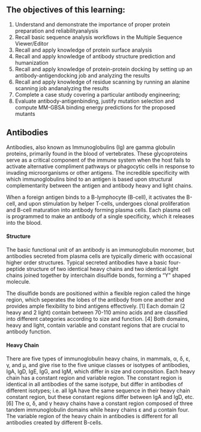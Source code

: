 ## The objectives of this learning:
1. Understand and demonstrate the importance of proper protein preparation and reliabilityanalysis
2. Recall basic sequence analysis workflows in the Multiple Sequence Viewer/Editor
3. Recall and apply knowledge of protein surface analysis
4. Recall and apply knowledge of antibody structure prediction and humanization
5. Recall and apply knowledge of protein-protein docking by setting up an antibody-antigendocking job and analyzing the results
6. Recall and apply knowledge of residue scanning by running an alanine scanning job andanalyzing the results
7. Complete a case study covering a particular antibody engineering; 
8. Evaluate antibody-antigenbinding, justify mutation selection and compute MM-GBSA binding energy predictions for the proposed mutants


## Antibodies
Antibodies, also known as Immunoglobulins (Ig) are gamma globulin proteins, primarily found in the blood of vertebrates. These glycoproteins serve as a critical component of the immune system when the host fails to activate alternative compliment pathways or phagocytic cells in response to invading microorganisms or other antigens. The incredible specificity with which immunoglobulins bind to an antigen is based upon structural complementarity between the antigen and antibody heavy and light chains.

When a foreign antigen binds to a B-lymphocyte (B-cell), it activates the B-cell, and upon stimulation by helper T-cells, undergoes clonal proliferation and B-cell maturation into antibody forming plasma cells. Each plasma cell is programmed to make an antibody of a single specificity, which it releases into the blood.

#### Structure
The basic functional unit of an antibody is an immunoglobulin monomer, but antibodies secreted from plasma cells are typically dimeric with occasional higher order structures. Typical secreted antibodies have a basic four-peptide structure of two identical heavy chains and two identical light chains joined together by interchain disulfide bonds, forming a “Y” shaped molecule.

The disulfide bonds are positioned within a flexible region called the hinge region, which seperates the lobes of the antibody from one another and provides ample flexibility to bind antigens effectively. [1] Each domain (2 heavy and 2 light) contain between 70-110 amino acids and are classified into different categories according to size and function. [4] Both domains, heavy and light, contain variable and constant regions that are crucial to antibody function.

#### Heavy Chain
There are five types of immunoglobulin heavy chains, in mammals, α, δ, ε, γ, and μ, and give rise to the five unique classes or isotypes of antibodies, IgA, IgD, IgE, IgG, and IgM, which differ in size and composition. Each heavy chain has a constant region and variable region. The constant region is identical in all antibodies of the same isotype, but differ in antibodies of different isotypes; i.e. all IgA have the same sequence in their heavy chain constant region, but these constant regions differ between IgA and IgD, etc. [6] The α, δ, and γ heavy chains have a constant region composed of three tandem immunoglobulin domains while heavy chains ε and μ contain four. The variable region of the heavy chain in antibodies is different for all antibodies created by different B-cells.
